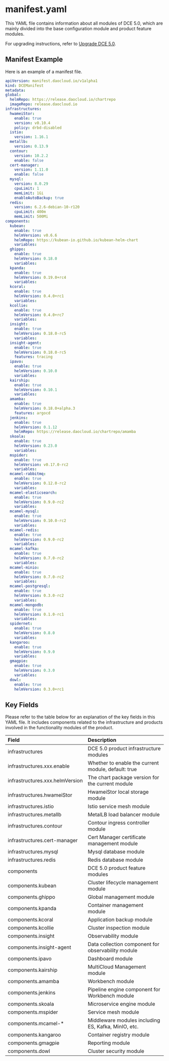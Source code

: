 # manifest.yaml

This YAML file contains information about all modules of DCE 5.0, which are mainly divided into the base configuration module and product feature modules.

For upgrading instructions, refer to [Upgrade DCE 5.0](../upgrade.md).

## Manifest Example

Here is an example of a manifest file.

```yaml title="manifest.yaml"
apiVersion: manifest.daocloud.io/v1alpha1
kind: DCEManifest
metadata:
global:
  helmRepo: https://release.daocloud.io/chartrepo
  imageRepo: release.daocloud.io
infrastructures:
  hwameiStor:
    enable: true
    version: v0.10.4
    policy: drbd-disabled
  istio:
    version: 1.16.1
  metallb:
    version: 0.13.9
  contour:
    version: 10.2.2
    enable: false
  cert-manager:
    version: 1.11.0
    enable: false
  mysql:
    version: 8.0.29
    cpuLimit: 1
    memLimit: 1Gi
    enableAutoBackup: true
  redis:
    version: 6.2.6-debian-10-r120
    cpuLimit: 400m
    memLimit: 500Mi
components:
  kubean:
    enable: true
    helmVersion: v0.6.6
    helmRepo: https://kubean-io.github.io/kubean-helm-chart
    variables:
  ghippo:
    enable: true
    helmVersion: 0.18.0
    variables:
  kpanda:
    enable: true
    helmVersion: 0.19.0+rc4
    variables:
  kcoral:
    enable: true
    helmVersion: 0.4.0+rc1
    variables:
  kcollie:
    enable: true
    helmVersion: 0.4.0+rc7
    variables:
  insight:
    enable: true
    helmVersion: 0.18.0-rc5
    variables:
  insight-agent:
    enable: true
    helmVersion: 0.18.0-rc5
    features: tracing
  ipavo:
    enable: true
    helmVersion: 0.10.0
    variables:
  kairship:
    enable: true
    helmVersion: 0.10.1
    variables:
  amamba:
    enable: true
    helmVersion: 0.18.0+alpha.3
    features: argocd
  jenkins:
    enable: true
    helmVersion: 0.1.12
    helmRepo: https://release.daocloud.io/chartrepo/amamba
  skoala:
    enable: true
    helmVersion: 0.23.0
    variables:
  mspider:
    enable: true
    helmVersion: v0.17.0-rc2
    variables:
  mcamel-rabbitmq:
    enable: true
    helmVersion: 0.12.0-rc2
    variables:
  mcamel-elasticsearch:
    enable: true
    helmVersion: 0.9.0-rc2
    variables:
  mcamel-mysql:
    enable: true
    helmVersion: 0.10.0-rc2
    variables:
  mcamel-redis:
    enable: true
    helmVersion: 0.9.0-rc2
    variables:
  mcamel-kafka:
    enable: true
    helmVersion: 0.7.0-rc2
    variables:
  mcamel-minio:
    enable: true
    helmVersion: 0.7.0-rc2
    variables:
  mcamel-postgresql:
    enable: true
    helmVersion: 0.3.0-rc2
    variables:
  mcamel-mongodb:
    enable: true
    helmVersion: 0.1.0-rc1
    variables:
  spidernet:
    enable: true
    helmVersion: 0.8.0
    variables:
  kangaroo:
    enable: true
    helmVersion: 0.9.0
    variables:
  gmagpie:
    enable: true
    helmVersion: 0.3.0
    variables:
  dowl:
    enable: true
    helmVersion: 0.3.0+rc1
```

## Key Fields

Please refer to the table below for an explanation of the key fields in this YAML file.
It includes components related to the infrastructure and products involved in the functionality modules of the product.

| Field                            | Description                                      |
| :------------------------------- | :----------------------------------------------- |
| infrastructures                  | DCE 5.0 product infrastructure modules           |
| infrastructures.xxx.enable       | Whether to enable the current module, default: true |
| infrastructures.xxx.helmVersion  | The chart package version for the current module |
| infrastructures.hwameiStor       | HwameiStor local storage module                   |
| infrastructures.istio            | Istio service mesh module                         |
| infrastructures.metallb          | MetalLB load balancer module                      |
| infrastructures.contour          | Contour ingress controller module                 |
| infrastructures.cert-manager     | Cert Manager certificate management module        |
| infrastructures.mysql            | Mysql database module                             |
| infrastructures.redis            | Redis database module                             |
| components                       | DCE 5.0 product feature modules                   |
| components.kubean                | Cluster lifecycle management module               |
| components.ghippo                | Global management module                          |
| components.kpanda                | Container management module                       |
| components.kcoral                | Application backup module                         |
| components.kcollie               | Cluster inspection module                         |
| components.insight               | Observability module                              |
| components.insight-agent         | Data collection component for observability module |
| components.ipavo                 | Dashboard module                                  |
| components.kairship              | MultiCloud Management module                  |
| components.amamba                | Workbench module                      |
| components.jenkins               | Pipeline engine component for Workbench module |
| components.skoala                | Microservice engine module                        |
| components.mspider               | Service mesh module                               |
| components.mcamel-*              | Middleware modules including ES, Kafka, MinIO, etc. |
| components.kangaroo              | Container registry module                           |
| components.gmagpie               | Reporting module                                  |
| components.dowl                  | Cluster security module                           |
